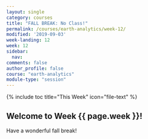 ```yaml
---
layout: single
category: courses
title: "FALL BREAK: No Class!"
permalink: /courses/earth-analytics/week-12/
modified: '2019-09-03'
week-landing: 12
week: 12
sidebar:
  nav:
comments: false
author_profile: false
course: "earth-analytics"
module-type: "session"
---
```



{% include toc title="This Week" icon="file-text" %}

<div class="notice--info" markdown="1">

## <i class="fa fa-ship" aria-hidden="true"></i> Welcome to Week {{ page.week }}!

Have a wonderful fall break!
